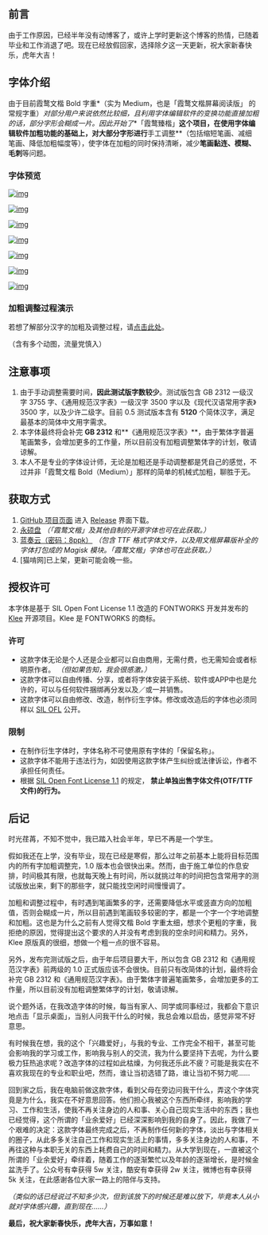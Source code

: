 ## 前言

由于工作原因，已经半年没有动博客了，或许上学时更新这个博客的热情，已随着毕业和工作消退了吧。现在已经放假回家，选择除夕这一天更新，祝大家新春快乐，虎年大吉！

## 字体介绍

由于目前霞鹜文楷 Bold 字重*（实为 Medium，也是「霞鹜文楷屏幕阅读版」 的常规字重）*对部分用户来说依然比较细，且利用字体编辑软件的变换功能直接加粗的话，部分字形会糊成一片。因此开始了**「霞鹜臻楷」**这个项目，在使用字体编辑软件加粗功能的基础上，对大部分字形进行**手工调整**（包括缩短笔画、减细笔画、降低加粗幅度等），使字体在加粗的同时保持清晰，减少**笔画黏连、模糊、毛刺**等问题。

### 字体预览

[![img](https://raw.githubusercontent.com/lxgw/LxgwZhenKai/main/image/zhenkai-1.png)](https://raw.githubusercontent.com/lxgw/LxgwZhenKai/main/image/zhenkai-1.png)

[![img](https://raw.githubusercontent.com/lxgw/LxgwZhenKai/main/image/zhenkai-2.png)](https://raw.githubusercontent.com/lxgw/LxgwZhenKai/main/image/zhenkai-2.png)

[![img](https://raw.githubusercontent.com/lxgw/LxgwZhenKai/main/image/zhenkai-3.png)](https://raw.githubusercontent.com/lxgw/LxgwZhenKai/main/image/zhenkai-3.png)

[![img](https://raw.githubusercontent.com/lxgw/LxgwZhenKai/main/image/zhenkai-4.png)](https://raw.githubusercontent.com/lxgw/LxgwZhenKai/main/image/zhenkai-4.png)

[![img](https://raw.githubusercontent.com/lxgw/LxgwZhenKai/main/image/zhenkai-5.png)](https://raw.githubusercontent.com/lxgw/LxgwZhenKai/main/image/zhenkai-5.png)

[![img](https://raw.githubusercontent.com/lxgw/LxgwZhenKai/main/image/zhenkai-6.png)](https://raw.githubusercontent.com/lxgw/LxgwZhenKai/main/image/zhenkai-6.png)

[![img](https://raw.githubusercontent.com/lxgw/LxgwZhenKai/main/image/zhenkai-7.png)](https://raw.githubusercontent.com/lxgw/LxgwZhenKai/main/image/zhenkai-7.png)

### 加粗调整过程演示

若想了解部分汉字的加粗及调整过程，请[点击此处](https://weibo.com/6624339726/Lbdz1u0yH)。

（含有多个动图，流量党慎入）

## 注意事项

1. 由于手动调整需要时间，**因此测试版字数较少**。测试版包含 GB 2312 一级汉字 3755 字、《通用规范汉字表》一级汉字 3500 字以及《现代汉语常用字表》3500 字，以及少许二级字。目前 0.5 测试版本含有 **5120** 个简体汉字，满足最基本的简体中文用字需求。
2. 本字体最终将会补完 **GB 2312** 和**《通用规范汉字表》**，由于繁体字普遍笔画繁多，会增加更多的工作量，所以目前没有加粗调整繁体字的计划，敬请谅解。
3. 本人不是专业的字体设计师，无论是加粗还是手动调整都是凭自己的感觉，不过并非「霞鹜文楷 Bold（Medium）」那样的简单的机械式加粗，聊胜于无。

## 获取方式

1. [GitHub 项目页面](https://github.com/lxgw/LxgwZhenKai) 进入 [Release](https://github.com/lxgw/LxgwZhenKai/releases/latest) 界面下载。
2. [永硕盘](http://lxgw.ys168.com/) *（「霞鹜文楷」及其他自制的开源字体也可在此获取。）*
3. [蓝奏云（密码：8ppk）](https://lxgw.lanzoui.com/b0cqwpt3i) *（包含 TTF 格式字体文件，以及用文楷屏幕版补全的字体打包成的 Magisk 模块。「霞鹜文楷」字体也可在此获取。）*
4. [猫啃网]已上架，更新可能会晚一些。

## 授权许可

本字体是基于 SIL Open Font License 1.1 改造的 FONTWORKS 开发并发布的 [Klee](https://github.com/fontworks-fonts/Klee) 开源项目。Klee 是 FONTWORKS 的商标。

### 许可

- 这款字体无论是个人还是企业都可以自由商用，无需付费，也无需知会或者标明原作者。 *（但如果告知，我会很感激。）*
- 这款字体可以自由传播、分享，或者将字体安装于系统、软件或APP中也是允许的，可以与任何软件捆绑再分发以及／或一并销售。
- 这款字体可以自由修改、改造，制作衍生字体。修改或改造后的字体也必须同样以 [SIL OFL](https://scripts.sil.org/OFL) 公开。

### 限制

- 在制作衍生字体时，字体名称不可使用原有字体的「保留名称」。
- 这款字体不能用于违法行为，如因使用这款字体产生纠纷或法律诉讼，作者不承担任何责任。
- 根据 [SIL Open Font License 1.1](https://scripts.sil.org/OFL) 的规定， **禁止单独出售字体文件(OTF/TTF文件)的行为。**

## 后记

时光荏苒，不知不觉中，我已踏入社会半年，早已不再是一个学生。

假如我还在上学，没有毕业，现在已经是寒假，那么过年之前基本上能将目标范围内的所有字加粗调整完，1.0 版本也会很快出来。然而，由于施工单位的作息安排，时间极其有限，也就每天晚上有时间，所以就挑过年的时间把包含常用字的测试版放出来，剩下的那些字，就只能找空闲时间慢慢调了。

加粗和调整过程中，有时遇到笔画繁多的字，还需要降低水平或竖直方向的加粗值，否则会糊成一片，所以目前遇到笔画较多较密的字，都是一个字一个字地调整和加粗。这也是为什么之前有人觉得文楷 Bold 字重太细，想求个更粗的字重，我拒绝的原因，觉得提出这个要求的人并没有考虑到我的空余时间和精力。另外，Klee 原版真的很细，想做一个粗一点的很不容易。

另外，发布完测试版之后，由于年后项目要大干，所以包含 GB 2312 和《通用规范汉字表》前两级的 1.0 正式版应该不会很快。目前只有改简体的计划，最终将会补完 GB 2312 和《通用规范汉字表》。由于繁体字普遍笔画繁多，会增加更多的工作量，所以目前没有加粗调整繁体字的计划，敬请谅解。

说个题外话，在我改造字体的时候，每当有家人、同学或同事经过，我都会下意识地点击「显示桌面」，当别人问我干什么的时候，我总会难以启齿，感觉非常不好意思。

有时候我在想，我的这个「兴趣爱好」，与我的专业、工作完全不相干，甚至可能会影响我的学习或工作，影响我与别人的交流，我为什么要坚持下去呢，为什么要极力狂热追求呢？改造字体的过程如此枯燥，为何我还乐此不疲？可能是我实在不喜欢我现在的专业和职业吧，然而，谁让当初选错了路，谁让当初不努力呢……

回到家之后，我在电脑前做这款字体，看到父母在旁边问我干什么，弄这个字体究竟是为什么，我实在不好意思回答。他们担心我被这个东西所牵绊，影响我的学习、工作和生活，使我不再关注身边的人和事、关心自己现实生活中的东西；我也已经觉得，这个所谓的「业余爱好」已经深深影响到我的自身了。因此，我做了一个艰难的决定：这款字体最终完成之后，不再制作任何新的字体，淡出与字体相关的圈子，从此多多关注自己工作和现实生活上的事情，多多关注身边的人和事，不再往这种与本职无关的东西上耗费自己的时间和精力。从大学到现在，一直被这个所谓的「业余爱好」牵绊着，随着工作的逐渐繁忙以及年龄的逐渐增长，是时候金盆洗手了。公众号有幸获得 5w 关注，酷安有幸获得 2w 关注，微博也有幸获得 5k 关注，在此感谢各位大家一路上的陪伴与支持。

*（类似的话已经说过不知多少次，但到该放下的时候还是难以放下，毕竟本人从小就对字体感兴趣，直到现在……）*

**最后，祝大家新春快乐，虎年大吉，万事如意！**

